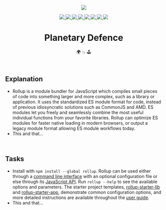 <p align="center">
	<a href=""><img src="https://github.com/jrsmth/planetary-defence/assets/34093915/4eebc84d-7672-46b5-8d0f-13d0f4414d70"></a>
</p>

<p align="center">
  <a href="">
    <img src="https://img.shields.io/badge/html5-%23121013.svg?&logo=html5&logoColor=red">
  </a>
  <a href="">
    <img src="https://img.shields.io/badge/css3-%23121013.svg?logo=css3&logoColor=blue" >
  </a>
  <a href="">
    <img src="https://img.shields.io/badge/javascript-%23121013.svg?logo=javascript&logoColor=%23F7DF1E">
  </a>
  <a href="">
    <img src="https://img.shields.io/badge/firebase-121013?&logo=firebase&logoColor=yellow" >
  </a>
  <a href="">
    <img src="https://img.shields.io/badge/npm-121013?logo=npm&logoColor=red" >
  </a>
  <a href="">
    <img src="https://img.shields.io/badge/github%20actions-%23121013.svg?&logo=githubactions&logoColor=blue" >
  </a>
  <a href="">
    <img src="https://img.shields.io/badge/github%20pages-121013?&logo=github&logoColor=white">
  </a> 
  <a href="">
    <img src="https://img.shields.io/badge/markdown-%23121013.svg?&logo=markdown&logoColor=orange" >
  </a>
</p>

<h1 align="center">Planetary Defence</h1>
<p align="center">🌍 💥 🕹️</p>
<br>

## Explanation
* Rollup is a module bundler for JavaScript which compiles small pieces of code into something larger and more complex, such as a library or application. It uses the standardized ES module format for code, instead of previous idiosyncratic solutions such as CommonJS and AMD. ES modules let you freely and seamlessly combine the most useful individual functions from your favorite libraries. Rollup can optimize ES modules for faster native loading in modern browsers, or output a legacy module format allowing ES module workflows today.
* This and that...

<br>

## Tasks
* Install with `npm install --global rollup`. Rollup can be used either through a [command line interface](https://rollupjs.org/command-line-interface/) with an optional configuration file or else through its [JavaScript API](https://rollupjs.org/javascript-api/). Run `rollup --help` to see the available options and parameters. The starter project templates, [rollup-starter-lib](https://github.com/rollup/rollup-starter-lib) and [rollup-starter-app](https://github.com/rollup/rollup-starter-app), demonstrate common configuration options, and more detailed instructions are available throughout the [user guide](https://rollupjs.org/introduction/).
* This and that...
